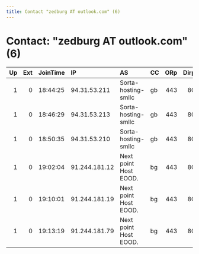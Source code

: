 ```yaml
---
title: Contact "zedburg AT outlook.com" (6)
---
```


# Contact: "zedburg AT outlook.com" (6)

|   Up |   Ext | JoinTime   | IP            | AS                    | CC   |   ORp |   Dirp | OS    | Version   | Nickname   |   eFamMembers |
|-----:|------:|:-----------|:--------------|:----------------------|:-----|------:|-------:|:------|:----------|:-----------|--------------:|
|    1 |     0 | 18:44:25   | 94.31.53.211  | Sorta-hosting-smllc   | gb   |   443 |     80 | Linux | 0.3.2.9   | MrMeeseeks |             1 |
|    1 |     0 | 18:46:29   | 94.31.53.213  | Sorta-hosting-smllc   | gb   |   443 |     80 | Linux | 0.3.2.9   | ScaryTerry |             1 |
|    1 |     0 | 18:50:35   | 94.31.53.210  | Sorta-hosting-smllc   | gb   |   443 |     80 | Linux | 0.3.2.9   | Crocubot   |             1 |
|    1 |     0 | 19:02:04   | 91.244.181.12 | Next point Host EOOD. | bg   |   443 |     80 | Linux | 0.3.2.9   | Squanchy   |             1 |
|    1 |     0 | 19:10:01   | 91.244.181.19 | Next point Host EOOD. | bg   |   443 |     80 | Linux | 0.3.2.9   | Arthricia  |             1 |
|    1 |     0 | 19:13:19   | 91.244.181.79 | Next point Host EOOD. | bg   |   443 |     80 | Linux | 0.3.2.9   | NoobNoob   |             1 |
